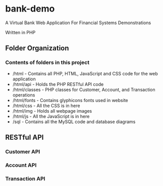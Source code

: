 bank-demo
=========

A Virtual Bank Web Application For Financial Systems Demonstrations

Written in PHP

## Folder Organization
### Contents of folders in this project

* /html - Contains all PHP, HTML, JavaScript and CSS code for the web application
* /html/api - Holds the PHP RESTful API code
* /html/classes - PHP classes for Customer, Account, and Transaction operations
* /html/fonts - Contains glyphicons fonts used in website
* /html/css - All the CSS is in here
* /html/img - Holds all webpage images
* /html/js - All the JavaScript is in here
* /sql - Contains all the MySQL code and database diagrams

## RESTful API

### Customer API

### Account API

### Transaction API




